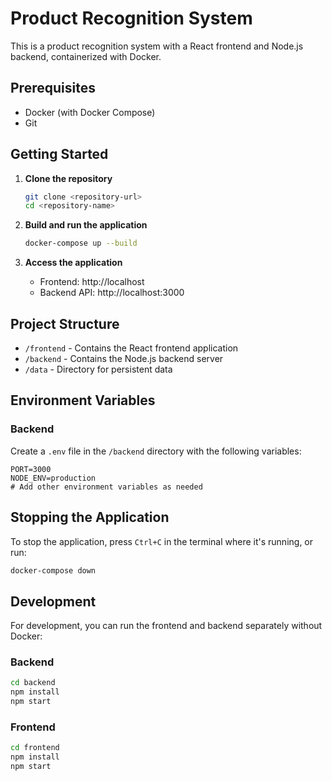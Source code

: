 # Product Recognition System

This is a product recognition system with a React frontend and Node.js backend, containerized with Docker.

## Prerequisites

- Docker (with Docker Compose)
- Git

## Getting Started

1. **Clone the repository**
   ```bash
   git clone <repository-url>
   cd <repository-name>
   ```

2. **Build and run the application**
   ```bash
   docker-compose up --build
   ```

3. **Access the application**
   - Frontend: http://localhost
   - Backend API: http://localhost:3000

## Project Structure

- `/frontend` - Contains the React frontend application
- `/backend` - Contains the Node.js backend server
- `/data` - Directory for persistent data

## Environment Variables

### Backend

Create a `.env` file in the `/backend` directory with the following variables:

```
PORT=3000
NODE_ENV=production
# Add other environment variables as needed
```

## Stopping the Application

To stop the application, press `Ctrl+C` in the terminal where it's running, or run:

```bash
docker-compose down
```

## Development

For development, you can run the frontend and backend separately without Docker:

### Backend

```bash
cd backend
npm install
npm start
```

### Frontend

```bash
cd frontend
npm install
npm start
```